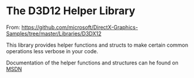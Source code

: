 # The D3D12 Helper Library
From: https://github.com/microsoft/DirectX-Graphics-Samples/tree/master/Libraries/D3DX12

This library provides helper functions and structs to make certain common operations less verbose in your code.

Documentation of the helper functions and structures can he found on [MSDN](https://msdn.microsoft.com/en-us/library/windows/desktop/dn708058(v=vs.85).aspx)